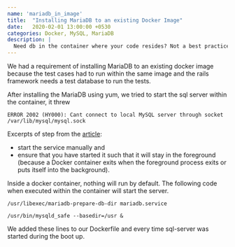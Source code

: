 ```yaml
---
name: 'mariadb_in_image'
title:  "Installing MariaDB to an existing Docker Image"
date:   2020-02-01 13:00:00 +0530
categories: Docker, MySQL, MariaDB
description: |
  Need db in the container where your code resides? Not a best practice but we had to do.
---
```



We had a requirement of installing MariaDB to an existing docker image because
the test cases had to run within the same image and the rails framework needs a test database to 
run the tests. 

After installing the MariaDB using yum, we tried to start the sql server within the container, it threw

```shell
ERROR 2002 (HY000): Cant connect to local MySQL server through socket /var/lib/mysql/mysql.sock
```  

Excerpts of step from the [article](https://dba.stackexchange.com/questions/185498/centos-container-installing-mariadb-server): 
- start the service manually and 
- ensure that you have started it such that it will stay in the foreground (because a Docker container exits when the foreground process exits or puts itself into the background).

Inside a docker container, nothing will run  by default. The following code when executed within the container will start the server.

```shell
/usr/libexec/mariadb-prepare-db-dir mariadb.service 

/usr/bin/mysqld_safe --basedir=/usr & 
```

We added these lines to our Dockerfile and every time sql-server was started during the boot up.







